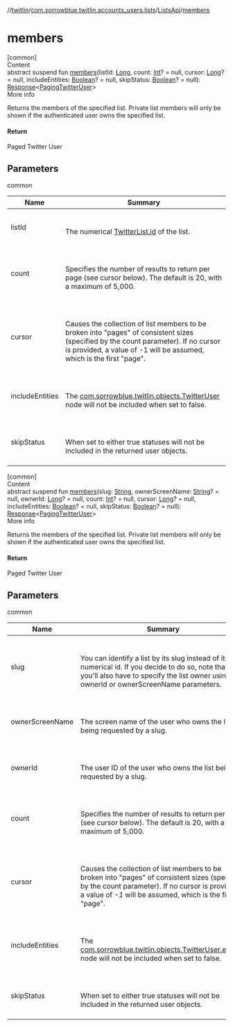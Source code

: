//[twitlin](../../index.md)/[com.sorrowblue.twitlin.accounts_users.lists](../index.md)/[ListsApi](index.md)/[members](members.md)



# members  
[common]  
Content  
abstract suspend fun [members](members.md)(listId: [Long](https://kotlinlang.org/api/latest/jvm/stdlib/kotlin/-long/index.html), count: [Int](https://kotlinlang.org/api/latest/jvm/stdlib/kotlin/-int/index.html)? = null, cursor: [Long](https://kotlinlang.org/api/latest/jvm/stdlib/kotlin/-long/index.html)? = null, includeEntities: [Boolean](https://kotlinlang.org/api/latest/jvm/stdlib/kotlin/-boolean/index.html)? = null, skipStatus: [Boolean](https://kotlinlang.org/api/latest/jvm/stdlib/kotlin/-boolean/index.html)? = null): [Response](../../com.sorrowblue.twitlin.client/-response/index.md)<[PagingTwitterUser](../../com.sorrowblue.twitlin.objects/-paging-twitter-user/index.md)>  
More info  


Returns the members of the specified list. Private list members will only be shown if the authenticated user owns the specified list.



#### Return  


Paged Twitter User



## Parameters  
  
common  
  
|  Name|  Summary| 
|---|---|
| <a name="com.sorrowblue.twitlin.accounts_users.lists/ListsApi/members/#kotlin.Long#kotlin.Int?#kotlin.Long?#kotlin.Boolean?#kotlin.Boolean?/PointingToDeclaration/"></a>listId| <a name="com.sorrowblue.twitlin.accounts_users.lists/ListsApi/members/#kotlin.Long#kotlin.Int?#kotlin.Long?#kotlin.Boolean?#kotlin.Boolean?/PointingToDeclaration/"></a><br><br>The numerical [TwitterList.id](../-twitter-list/id.md) of the list.<br><br>
| <a name="com.sorrowblue.twitlin.accounts_users.lists/ListsApi/members/#kotlin.Long#kotlin.Int?#kotlin.Long?#kotlin.Boolean?#kotlin.Boolean?/PointingToDeclaration/"></a>count| <a name="com.sorrowblue.twitlin.accounts_users.lists/ListsApi/members/#kotlin.Long#kotlin.Int?#kotlin.Long?#kotlin.Boolean?#kotlin.Boolean?/PointingToDeclaration/"></a><br><br>Specifies the number of results to return per page (see cursor below). The default is 20, with a maximum of 5,000.<br><br>
| <a name="com.sorrowblue.twitlin.accounts_users.lists/ListsApi/members/#kotlin.Long#kotlin.Int?#kotlin.Long?#kotlin.Boolean?#kotlin.Boolean?/PointingToDeclaration/"></a>cursor| <a name="com.sorrowblue.twitlin.accounts_users.lists/ListsApi/members/#kotlin.Long#kotlin.Int?#kotlin.Long?#kotlin.Boolean?#kotlin.Boolean?/PointingToDeclaration/"></a><br><br>Causes the collection of list members to be broken into "pages" of consistent sizes (specified by the count parameter). If no cursor is provided, a value of -1 will be assumed, which is the first "page".<br><br>
| <a name="com.sorrowblue.twitlin.accounts_users.lists/ListsApi/members/#kotlin.Long#kotlin.Int?#kotlin.Long?#kotlin.Boolean?#kotlin.Boolean?/PointingToDeclaration/"></a>includeEntities| <a name="com.sorrowblue.twitlin.accounts_users.lists/ListsApi/members/#kotlin.Long#kotlin.Int?#kotlin.Long?#kotlin.Boolean?#kotlin.Boolean?/PointingToDeclaration/"></a><br><br>The [com.sorrowblue.twitlin.objects.TwitterUser](../../com.sorrowblue.twitlin.objects/-twitter-user/index.md) node will not be included when set to false.<br><br>
| <a name="com.sorrowblue.twitlin.accounts_users.lists/ListsApi/members/#kotlin.Long#kotlin.Int?#kotlin.Long?#kotlin.Boolean?#kotlin.Boolean?/PointingToDeclaration/"></a>skipStatus| <a name="com.sorrowblue.twitlin.accounts_users.lists/ListsApi/members/#kotlin.Long#kotlin.Int?#kotlin.Long?#kotlin.Boolean?#kotlin.Boolean?/PointingToDeclaration/"></a><br><br>When set to either true statuses will not be included in the returned user objects.<br><br>
  
  


[common]  
Content  
abstract suspend fun [members](members.md)(slug: [String](https://kotlinlang.org/api/latest/jvm/stdlib/kotlin/-string/index.html), ownerScreenName: [String](https://kotlinlang.org/api/latest/jvm/stdlib/kotlin/-string/index.html)? = null, ownerId: [Long](https://kotlinlang.org/api/latest/jvm/stdlib/kotlin/-long/index.html)? = null, count: [Int](https://kotlinlang.org/api/latest/jvm/stdlib/kotlin/-int/index.html)? = null, cursor: [Long](https://kotlinlang.org/api/latest/jvm/stdlib/kotlin/-long/index.html)? = null, includeEntities: [Boolean](https://kotlinlang.org/api/latest/jvm/stdlib/kotlin/-boolean/index.html)? = null, skipStatus: [Boolean](https://kotlinlang.org/api/latest/jvm/stdlib/kotlin/-boolean/index.html)? = null): [Response](../../com.sorrowblue.twitlin.client/-response/index.md)<[PagingTwitterUser](../../com.sorrowblue.twitlin.objects/-paging-twitter-user/index.md)>  
More info  


Returns the members of the specified list. Private list members will only be shown if the authenticated user owns the specified list.



#### Return  


Paged Twitter User



## Parameters  
  
common  
  
|  Name|  Summary| 
|---|---|
| <a name="com.sorrowblue.twitlin.accounts_users.lists/ListsApi/members/#kotlin.String#kotlin.String?#kotlin.Long?#kotlin.Int?#kotlin.Long?#kotlin.Boolean?#kotlin.Boolean?/PointingToDeclaration/"></a>slug| <a name="com.sorrowblue.twitlin.accounts_users.lists/ListsApi/members/#kotlin.String#kotlin.String?#kotlin.Long?#kotlin.Int?#kotlin.Long?#kotlin.Boolean?#kotlin.Boolean?/PointingToDeclaration/"></a><br><br>You can identify a list by its slug instead of its numerical id. If you decide to do so, note that you'll also have to specify the list owner using the ownerId or ownerScreenName parameters.<br><br>
| <a name="com.sorrowblue.twitlin.accounts_users.lists/ListsApi/members/#kotlin.String#kotlin.String?#kotlin.Long?#kotlin.Int?#kotlin.Long?#kotlin.Boolean?#kotlin.Boolean?/PointingToDeclaration/"></a>ownerScreenName| <a name="com.sorrowblue.twitlin.accounts_users.lists/ListsApi/members/#kotlin.String#kotlin.String?#kotlin.Long?#kotlin.Int?#kotlin.Long?#kotlin.Boolean?#kotlin.Boolean?/PointingToDeclaration/"></a><br><br>The screen name of the user who owns the list being requested by a slug.<br><br>
| <a name="com.sorrowblue.twitlin.accounts_users.lists/ListsApi/members/#kotlin.String#kotlin.String?#kotlin.Long?#kotlin.Int?#kotlin.Long?#kotlin.Boolean?#kotlin.Boolean?/PointingToDeclaration/"></a>ownerId| <a name="com.sorrowblue.twitlin.accounts_users.lists/ListsApi/members/#kotlin.String#kotlin.String?#kotlin.Long?#kotlin.Int?#kotlin.Long?#kotlin.Boolean?#kotlin.Boolean?/PointingToDeclaration/"></a><br><br>The user ID of the user who owns the list being requested by a slug.<br><br>
| <a name="com.sorrowblue.twitlin.accounts_users.lists/ListsApi/members/#kotlin.String#kotlin.String?#kotlin.Long?#kotlin.Int?#kotlin.Long?#kotlin.Boolean?#kotlin.Boolean?/PointingToDeclaration/"></a>count| <a name="com.sorrowblue.twitlin.accounts_users.lists/ListsApi/members/#kotlin.String#kotlin.String?#kotlin.Long?#kotlin.Int?#kotlin.Long?#kotlin.Boolean?#kotlin.Boolean?/PointingToDeclaration/"></a><br><br>Specifies the number of results to return per page (see cursor below). The default is 20, with a maximum of 5,000.<br><br>
| <a name="com.sorrowblue.twitlin.accounts_users.lists/ListsApi/members/#kotlin.String#kotlin.String?#kotlin.Long?#kotlin.Int?#kotlin.Long?#kotlin.Boolean?#kotlin.Boolean?/PointingToDeclaration/"></a>cursor| <a name="com.sorrowblue.twitlin.accounts_users.lists/ListsApi/members/#kotlin.String#kotlin.String?#kotlin.Long?#kotlin.Int?#kotlin.Long?#kotlin.Boolean?#kotlin.Boolean?/PointingToDeclaration/"></a><br><br>Causes the collection of list members to be broken into "pages" of consistent sizes (specified by the count parameter). If no cursor is provided, a value of *-1* will be assumed, which is the first "page".<br><br>
| <a name="com.sorrowblue.twitlin.accounts_users.lists/ListsApi/members/#kotlin.String#kotlin.String?#kotlin.Long?#kotlin.Int?#kotlin.Long?#kotlin.Boolean?#kotlin.Boolean?/PointingToDeclaration/"></a>includeEntities| <a name="com.sorrowblue.twitlin.accounts_users.lists/ListsApi/members/#kotlin.String#kotlin.String?#kotlin.Long?#kotlin.Int?#kotlin.Long?#kotlin.Boolean?#kotlin.Boolean?/PointingToDeclaration/"></a><br><br>The [com.sorrowblue.twitlin.objects.TwitterUser.entities](../../com.sorrowblue.twitlin.objects/-twitter-user/entities.md) node will not be included when set to false.<br><br>
| <a name="com.sorrowblue.twitlin.accounts_users.lists/ListsApi/members/#kotlin.String#kotlin.String?#kotlin.Long?#kotlin.Int?#kotlin.Long?#kotlin.Boolean?#kotlin.Boolean?/PointingToDeclaration/"></a>skipStatus| <a name="com.sorrowblue.twitlin.accounts_users.lists/ListsApi/members/#kotlin.String#kotlin.String?#kotlin.Long?#kotlin.Int?#kotlin.Long?#kotlin.Boolean?#kotlin.Boolean?/PointingToDeclaration/"></a><br><br>When set to either true statuses will not be included in the returned user objects.<br><br>
  
  



